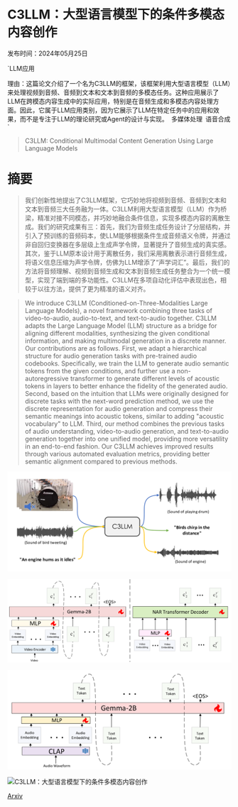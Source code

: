 # C3LLM：大型语言模型下的条件多模态内容创作

发布时间：2024年05月25日

`LLM应用

理由：这篇论文介绍了一个名为C3LLM的框架，该框架利用大型语言模型（LLM）来处理视频到音频、音频到文本和文本到音频的多模态任务。这种应用展示了LLM在跨模态内容生成中的实际应用，特别是在音频生成和多模态内容处理方面。因此，它属于LLM应用类别，因为它展示了LLM在特定任务中的应用和效果，而不是专注于LLM的理论研究或Agent的设计与实现。` `多媒体处理` `语音合成`

> C3LLM: Conditional Multimodal Content Generation Using Large Language Models

# 摘要

> 我们创新性地提出了C3LLM框架，它巧妙地将视频到音频、音频到文本和文本到音频三大任务融为一体。C3LLM利用大型语言模型（LLM）作为桥梁，精准对接不同模态，并巧妙地融合条件信息，实现多模态内容的离散生成。我们的研究成果有三：首先，我们为音频生成任务设计了分层结构，并引入了预训练的音频码本，使LLM能够根据条件生成音频语义令牌，并通过非自回归变换器在多层级上生成声学令牌，显著提升了音频生成的真实感。其次，鉴于LLM原本设计用于离散任务，我们采用离散表示进行音频生成，将语义信息压缩为声学令牌，仿佛为LLM增添了“声学词汇”。最后，我们的方法将音频理解、视频到音频生成和文本到音频生成任务整合为一个统一模型，实现了端到端的多功能性。C3LLM在多项自动化评估中表现出色，相较于以往方法，提供了更为精准的语义对齐。

> We introduce C3LLM (Conditioned-on-Three-Modalities Large Language Models), a novel framework combining three tasks of video-to-audio, audio-to-text, and text-to-audio together. C3LLM adapts the Large Language Model (LLM) structure as a bridge for aligning different modalities, synthesizing the given conditional information, and making multimodal generation in a discrete manner. Our contributions are as follows. First, we adapt a hierarchical structure for audio generation tasks with pre-trained audio codebooks. Specifically, we train the LLM to generate audio semantic tokens from the given conditions, and further use a non-autoregressive transformer to generate different levels of acoustic tokens in layers to better enhance the fidelity of the generated audio. Second, based on the intuition that LLMs were originally designed for discrete tasks with the next-word prediction method, we use the discrete representation for audio generation and compress their semantic meanings into acoustic tokens, similar to adding "acoustic vocabulary" to LLM. Third, our method combines the previous tasks of audio understanding, video-to-audio generation, and text-to-audio generation together into one unified model, providing more versatility in an end-to-end fashion. Our C3LLM achieves improved results through various automated evaluation metrics, providing better semantic alignment compared to previous methods.

![C3LLM：大型语言模型下的条件多模态内容创作](../../../paper_images/2405.16136/x1.png)

![C3LLM：大型语言模型下的条件多模态内容创作](../../../paper_images/2405.16136/x2.png)

![C3LLM：大型语言模型下的条件多模态内容创作](../../../paper_images/2405.16136/x3.png)

![C3LLM：大型语言模型下的条件多模态内容创作](../../../paper_images/2405.16136/x4.png)

[Arxiv](https://arxiv.org/abs/2405.16136)